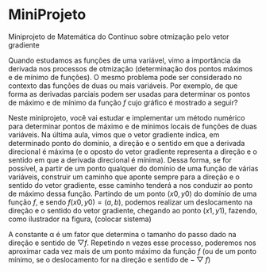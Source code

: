 # MiniProjeto
Miniprojeto de Matemática do Contínuo sobre otmização pelo vetor gradiente

Quando estudamos as funções de uma variável, vimo a importância da derivada nos processos de otmização (determinação dos pontos máximos e de mínimo de funções). O mesmo problema pode ser considerado no contexto das funções de duas ou mais variáveis. Por exemplo, de que forma as derivadas parciais podem ser usadas para determinar os pontos de máximo e de mínimo da função $f$ cujo gráfico é mostrado a seguir?

Neste miniprojeto, você vai estudar e implementar um método numérico para determinar pontos de máximo e de mínimos locais de funções de duas variáveis.
Na última aula, vimos que o vetor gradiente indica, em determinado ponto do domínio, a direção e o sentido em que a derivada direcional é máxima (e o oposto do vetor gradiente representa a direção e o sentido em que a derivada direcional é mínima). Dessa forma, se for possível, a partir de um ponto qualquer do domínio de uma função de várias variáveis, construir um caminho que aponte sempre para a direção e o sentido do vetor gradiente, esse caminho tenderá a nos conduzir ao ponto de máximo dessa função.
Partindo de um ponto $(x0, y0)$ do domínio de uma função $f$, e sendo $f(x0, y0) = (a,b)$, podemos realizar um deslocamento na direção e o sentido do vetor gradiente, chegando ao ponto $(x1, y1)$, fazendo, como ilustrador na figura, (colocar sistema)

A constante α é um fator que determina o tamanho do passo dado na direção e sentido de $▽f$.
Repetindo n vezes esse processo, poderemos nos aproximar cada vez mais de um ponto máximo da função $f$ (ou de um ponto mínimo, se o deslocamento for na direção e sentido de $-▽f$)
